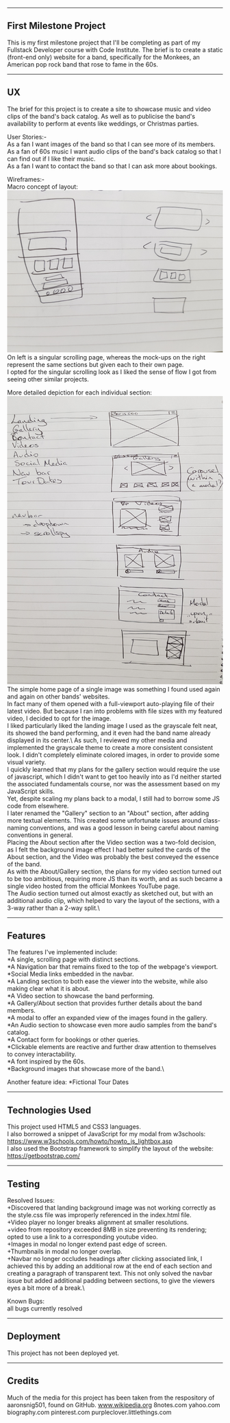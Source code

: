 -----------------------
First Milestone Project
-----------------------
This is my first milestone project that I'll be completing as part of my Fullstack Developer course with Code Institute.
The brief is to create a static (front-end only) website for a band, specifically for the Monkees, an American pop rock band that rose to fame in the 60s.


-----------------------
UX
-----------------------
The brief for this project is to create a site to showcase music and video clips of the band's back catalog.
As well as to publicise the band's availability to perform at events like weddings, or Christmas parties.

User Stories:-  
As a fan I want images of the band so that I can see more of its members.\
As a fan of 60s music I want audio clips of the band's back catalog so that I can find out if I like their music.\
As a fan I want to contact the band so that I can ask more about bookings.

Wireframes:-  
Macro concept of layout:
![alt text](/assets/images/wireframes-macro.jpg)
On left is a singular scrolling page, whereas the mock-ups on the right represent the same sections but given each to their own page.\
I opted for the singular scrolling look as I liked the sense of flow I got from seeing other similar projects.

More detailed depiction for each individual section:
![alt text](/assets/images/wireframes-more-detail.jpg)
The simple home page of a single image was something I found used again and again on other bands' websites.\
In fact many of them opened with a full-viewport auto-playing file of their latest video. But because I ran into problems with file sizes with my featured video, I decided to opt for the image.\
I liked particularly liked the landing image I used as the grayscale felt neat, its showed the band performing, and it even had the band name already displayed in its center.\ 
As such, I reviewed my other media and implemented the grayscale theme to create a more consistent consistent look. I didn't completely eliminate colored images, in order to provide some visual variety.\
I quickly learned that my plans for the gallery section would require the use of javascript, which I didn't want to get too heavily into as I'd neither started the associated fundamentals course, nor was the assessment based on my JavaScript skills.\
Yet, despite scaling my plans back to a modal, I still had to borrow some JS code from elsewhere.\
I later renamed the "Gallery" section to an "About" section, after adding more textual elements. This created some unfortunate issues around class-naming conventions, and was a good lesson in being careful about naming conventions in general.\
Placing the About section after the Video section was a two-fold decision, as I felt the background image effect I had better suited the cards of the About section, and the Video was probably the best conveyed the essence of the band.\
As with the About/Gallery section, the plans for my video section turned out to be too ambitious, requiring more JS than its worth, and as such became a single video hosted from the official Monkees YouTube page.\
The Audio section turned out almost exactly as sketched out, but with an additional audio clip, which helped to vary the layout of the sections, with a 3-way rather than a 2-way split.\

-----------------------
Features
-----------------------
The features I've implemented include:  
*A single, scrolling page with distinct sections.\
*A Navigation bar that remains fixed to the top of the webpage's viewport.\
*Social Media links embedded in the navbar.\
*A Landing section to both ease the viewer into the website, while also making clear what it is about.\
*A Video section to showcase the band performing.\
*A Gallery/About section that provides further details about the band members.\
*A modal to offer an expanded view of the images found in the gallery.\
*An Audio section to showcase even more audio samples from the band's catalog.\
*A Contact form for bookings or other queries.\
*Clickable elements are reactive and further draw attention to themselves to convey interactability.\
*A font inspired by the 60s.\
*Background images that showcase more of the band.\

Another feature idea:
*Fictional Tour Dates

-----------------------
Technologies Used
-----------------------
This project used HTML5 and CSS3 languages.  
I also borrowed a snippet of JavaScript for my modal from w3schools:  
https://www.w3schools.com/howto/howto_js_lightbox.asp  
I also used the Bootstrap framework to simplify the layout of the website:  
https://getbootstrap.com/

-----------------------
Testing
-----------------------
Resolved Issues:  
+Discovered that landing background image was not working correctly as the style.css file was improperly referenced in the index.html file.\
+Video player no longer breaks alignment at smaller resolutions.\
+video from repository exceeded 8MB in size preventing its rendering; opted to use a link to a corresponding youtube video.\
+Images in modal no longer extend past edge of screen.\
+Thumbnails in modal no longer overlap.\
+Navbar no longer occludes headings after clicking associated link, I achieved this by adding an additional row at the end of each section and creating a paragraph of transparent text. This not only solved the navbar issue but added additional padding between sections, to give the viewers eyes a bit more of a break.\

Known Bugs:  
all bugs currently resolved

-----------------------
Deployment
-----------------------
This project has not been deployed yet.

-----------------------
Credits
-----------------------
Much of the media for this project has been taken from the respository of aaronsnig501, found on GitHub.
www.wikipedia.org
8notes.com
yahoo.com
biography.com
pinterest.com
purpleclover.littlethings.com

